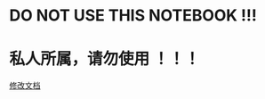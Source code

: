 # DO NOT USE THIS NOTEBOOK !!!
# 私人所属，请勿使用 ！！！

[修改文档](https://stackblitz.com/~/github.com/Chencyyy/NOTEBOOK)